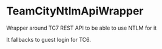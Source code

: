 TeamCityNtlmApiWrapper
======================

Wrapper around TC7 REST API to be able to use NTLM for it

It fallbacks to guest login for TC6.

